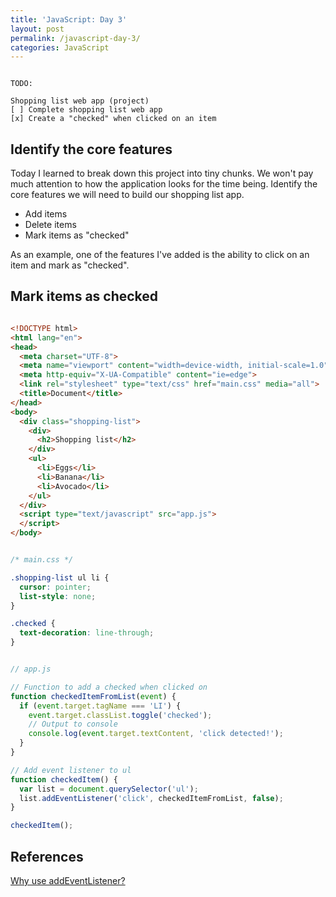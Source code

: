 ```yaml
---
title: 'JavaScript: Day 3'
layout: post
permalink: /javascript-day-3/
categories: JavaScript
---
```


``` text

TODO:

Shopping list web app (project)
[ ] Complete shopping list web app
[x] Create a "checked" when clicked on an item

```

<!-- more -->

## Identify the core features

Today I learned to break down this project into tiny chunks. We won't pay much attention to how the application looks for the time being. Identify the core features we will need to build our shopping list app.

+ Add items
+ Delete items
+ Mark items as "checked"

As an example, one of the features I've added is the ability to click on an item and mark as "checked".

## Mark items as checked

``` html

<!DOCTYPE html>
<html lang="en">
<head>
  <meta charset="UTF-8">
  <meta name="viewport" content="width=device-width, initial-scale=1.0">
  <meta http-equiv="X-UA-Compatible" content="ie=edge">
  <link rel="stylesheet" type="text/css" href="main.css" media="all">
  <title>Document</title>
</head>
<body>
  <div class="shopping-list">
    <div>
      <h2>Shopping list</h2>
    </div>
    <ul>
      <li>Eggs</li>
      <li>Banana</li>
      <li>Avocado</li>
    </ul>
  </div>
  <script type="text/javascript" src="app.js">
  </script>
</body>

```

``` css

/* main.css */

.shopping-list ul li {
  cursor: pointer;
  list-style: none;
}

.checked {
  text-decoration: line-through;
}

```

``` javascript

// app.js

// Function to add a checked when clicked on
function checkedItemFromList(event) {
  if (event.target.tagName === 'LI') {
    event.target.classList.toggle('checked');
    // Output to console
    console.log(event.target.textContent, 'click detected!');
  }
}

// Add event listener to ul
function checkedItem() {
  var list = document.querySelector('ul');
  list.addEventListener('click', checkedItemFromList, false);
}

checkedItem();

```

## References

<a href="https://developer.mozilla.org/en-US/docs/Web/API/EventTarget/addEventListener" target="_blank">Why use addEventListener?</a>
